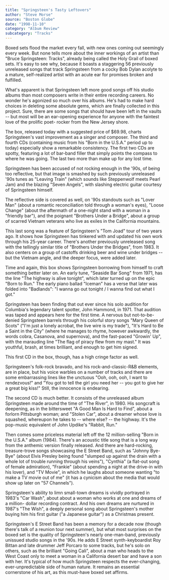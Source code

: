 ```yaml
---
title: "Springsteen's Tasty Leftovers"
author: "Steve Morse"
source: "Boston Globe"
date: "1998-11-10"
category: "Album Review"
subcategory: "Tracks"
---
```


Boxed sets flood the market every fall, with new ones coming out seemingly every week. But none tells more about the inner workings of an artist than "Bruce Springsteen: Tracks", already being called the Holy Grail of boxed sets. It's easy to see why, because it boasts a staggering 56 previously unreleased songs that track Springsteen from a cocky Bob Dylan acolyte to a mature, self-realized artist with an acute ear for promises broken and fulfilled.

What's apparent is that Springsteen left more good songs off his studio albums than most composers write in their entire recording careers. No wonder he's agonized so much over his albums. He's had to make hard choices in deleting some absolute gems, which are finally collected in this project. Sure, there are some songs that should have been left in the vaults -- but most will be an ear-opening experience for anyone with the faintest love of the prolific poet- rocker from the New Jersey shore.

The box, released today with a suggested price of $69.98, charts Springsteen's vast improvement as a singer and composer. The third and fourth CDs (containing music from his "Born in the U.S.A." period up to today) especially show a remarkable consistency. The first two CDs are spotty, featuring a lot of bar-band filler that simply points the compass to where he was going. The last two more than make up for any lost time.

Springsteen has been accused of not rocking enough in the '90s, of being too reflective, but that image is smashed by such previously unreleased '90s tunes as "Leaving Train" (which sounds like Steppenwolf meets Pearl Jam) and the blazing "Seven Angels", with slashing electric guitar courtesy of Springsteen himself.

The reflective side is covered as well, on '90s standouts such as "Lover Man" (about a romantic reconciliation told through a woman's eyes), "Loose Change" (about the aftermath of a one-night stand with a woman in a "friendly bar"), and the poignant "Brothers Under a Bridge", about a group of scarred Vietnam veterans who live as exiles in the California mountains.

This last song was a feature of Springsteen's "Tom Joad" tour of two years ago. It shows how Springsteen has tinkered with and updated his own work through his 25-year career. There's another previously unreleased song with the tellingly similar title of "Brothers Under the Bridges", from 1983. It also centers on a group of castoffs drinking beer and wine under bridges -- but the Vietnam angle, and the deeper focus, were added later.

Time and again, this box shows Springsteen borrowing from himself to craft something better later on. An early tune, "Seaside Bar Song" from 1971, has the line "The highway is alive tonight", which later turned up on the epic "Born to Run." The early piano ballad "Iceman" has a verse that later was folded into "Badlands": "I wanna go out tonight / I wanna find out what I got."

Springsteen has been finding that out ever since his solo audition for Columbia's legendary talent spotter, John Hammond, in 1971. That audition was taped and appears here for the first time. A nervous but not-to-be-denied Springsteen barrels through his colorful story songs "Mary Queen of Scots" ("I'm just a lonely acrobat, the live wire is my trade"), "It's Hard to Be a Saint in the City" (where he manages to rhyme, however awkwardly, the words cobra, Casanova, and supernova), and the fast-paced "Growin' Up", with the marauding line "The flag of piracy flew from my mast." It was youthful, brash, at times brilliant, and enough to get him signed.

This first CD in the box, though, has a high cringe factor as well.

Springsteen's folk-rock bravado, and his rock-and-classic-R&B elements, are in place, but his voice warbles on a number of tracks and there are some embarrassing lines like the unctuous "Ooh, ooh, ooh, I want to rendezvous!" and "You got to tell the girl you need her -- you got to give her a great big kiss!" Still, the innocence is endearing.

The second CD is much better. It consists of the unreleased album Springsteen made around the time of "The River", in 1980. His songcraft is deepening, as in the bittersweet "A Good Man Is Hard to Find", about a forlorn Pittsburgh woman; and "Stolen Car", about a dreamer whose love is squashed, whereupon he takes to -- where else? -- the highway. It's the pop-music equivalent of John Updike's "Rabbit, Run."

Then comes some priceless material left off the 12 million-selling "Born in the U.S.A." album (1984). There's an acoustic title song that is a long way from the anthemic version finally released. And there are hard-rocking, treasure-trove songs showcasing the E Street Band, such as "Johnny Bye-Bye" (about Elvis Presley being found "slumped up against the drain with a whole lot of trouble running through his veins"), "Cynthia" (a flat-out song of female admiration), "Frankie" (about spending a night at the drive-in with his lover), and "TV Movie", in which he laughs about someone wanting "to make a TV movie out of me" (it has a cynicism about the media that would show up later on "57 Channels").

Springsteen's ability to limn small-town dreams is vividly portrayed in 1983's "Car Wash", about about a woman who works at one and dreams of a million- dollar recording contract. And his own dreams are nurtured in 1987's "The Wish", a deeply personal song about Springsteen's mother buying him his first guitar ("a Japanese guitar") as a Christmas present.

Springsteen's E Street Band has been a memory for a decade now (though there's talk of a reunion tour next summer), but what most surprises on the boxed set is the quality of Springsteen's nearly one-man-band, previously unissued studio songs in the '90s. He adds E Street synth-keyboardist Roy Bittan and late drummer Jeff Porcaro to some tracks, but he's solo on others, such as the brilliant "Going Cali", about a man who heads to the West Coast only to meet a woman in a California desert bar and have a son with her. It's typical of how much Springsteen respects the ever-changing, ever-unpredictable side of human nature. It remains an essential cornerstone of his art, as this must-have boxed set affirms.